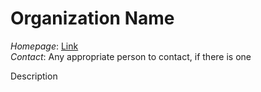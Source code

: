 # Organization Name

*Homepage*: [Link](http://example.com)  
*Contact*: Any appropriate person to contact, if there is one

Description
